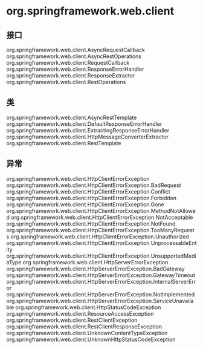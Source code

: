 # org.springframework.web.client

## 接口

org.springframework.web.client.AsyncRequestCallback
org.springframework.web.client.AsyncRestOperations
org.springframework.web.client.RequestCallback
org.springframework.web.client.ResponseErrorHandler
org.springframework.web.client.ResponseExtractor<T>
org.springframework.web.client.RestOperations

## 类

org.springframework.web.client.AsyncRestTemplate
org.springframework.web.client.DefaultResponseErrorHandler
org.springframework.web.client.ExtractingResponseErrorHandler
org.springframework.web.client.HttpMessageConverterExtractor<T>
org.springframework.web.client.RestTemplate

## 异常

org.springframework.web.client.HttpClientErrorException
org.springframework.web.client.HttpClientErrorException.BadRequest
org.springframework.web.client.HttpClientErrorException.Conflict
org.springframework.web.client.HttpClientErrorException.Forbidden
org.springframework.web.client.HttpClientErrorException.Gone
org.springframework.web.client.HttpClientErrorException.MethodNotAllowed
org.springframework.web.client.HttpClientErrorException.NotAcceptable
org.springframework.web.client.HttpClientErrorException.NotFound
org.springframework.web.client.HttpClientErrorException.TooManyRequests
org.springframework.web.client.HttpClientErrorException.Unauthorized
org.springframework.web.client.HttpClientErrorException.UnprocessableEntity
org.springframework.web.client.HttpClientErrorException.UnsupportedMediaType
org.springframework.web.client.HttpServerErrorException
org.springframework.web.client.HttpServerErrorException.BadGateway
org.springframework.web.client.HttpServerErrorException.GatewayTimeout
org.springframework.web.client.HttpServerErrorException.InternalServerError
org.springframework.web.client.HttpServerErrorException.NotImplemented
org.springframework.web.client.HttpServerErrorException.ServiceUnavailable
org.springframework.web.client.HttpStatusCodeException
org.springframework.web.client.ResourceAccessException
org.springframework.web.client.RestClientException
org.springframework.web.client.RestClientResponseException
org.springframework.web.client.UnknownContentTypeException
org.springframework.web.client.UnknownHttpStatusCodeException




